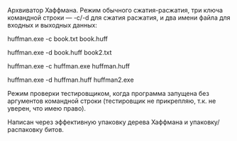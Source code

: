 Архвиватор Хаффмана.
Режим обычного сжатия-расжатия, три ключа командной строки — -c/-d для сжатия расжатия, и два имени файла для входных и выходных данных:

huffman.exe -c book.txt book.huff

huffman.exe -d book.huff book2.txt


huffman.exe -c huffman.exe huffman.huff

huffman.exe -d huffman.huff huffman2.exe


Режим проверки тестировщиком, когда программа запущена без аргументов командной строки (тестировщик не прикрепляю, т.к. не уверен, что имею право).

Написан через эффективную упаковку дерева Хаффмана и упаковку/распаковку битов.
